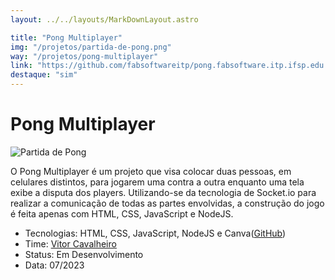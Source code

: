 ```yaml
---
layout: ../../layouts/MarkDownLayout.astro

title: "Pong Multiplayer"
img: "/projetos/partida-de-pong.png"
way: "/projetos/pong-multiplayer"
link: "https://github.com/fabsoftwareitp/pong.fabsoftware.itp.ifsp.edu.br"
destaque: "sim"
---
```


# Pong Multiplayer 
![Partida de Pong](/projetos/partida-de-pong.png) 

O Pong Multiplayer é um projeto que visa colocar duas pessoas, em celulares distintos, para jogarem uma contra a outra enquanto uma tela
exibe a disputa dos players. Utilizando-se da tecnologia de Socket.io para realizar a comunicação de todas as partes envolvidas, a construção
do jogo é feita apenas com HTML, CSS, JavaScript e NodeJS.
- Tecnologias: HTML, CSS, JavaScript, NodeJS e Canva([GitHub](https://github.com/fabsoftwareitp/pong.fabsoftware.itp.ifsp.edu.br)) 
- Time: [Vitor Cavalheiro](/membros/vitor-cavalheiro)
- Status: Em Desenvolvimento
- Data: 07/2023